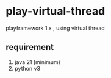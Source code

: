 # play-virtual-thread

playframework 1.x , using virtual thread

## requirement
1. java 21 (minimum)
2. python v3
